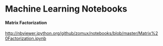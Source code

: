 Machine Learning Notebooks
===

#### Matrix Factorization
http://nbviewer.ipython.org/github/zomux/notebooks/blob/master/Matrix%20Factorization.ipynb
